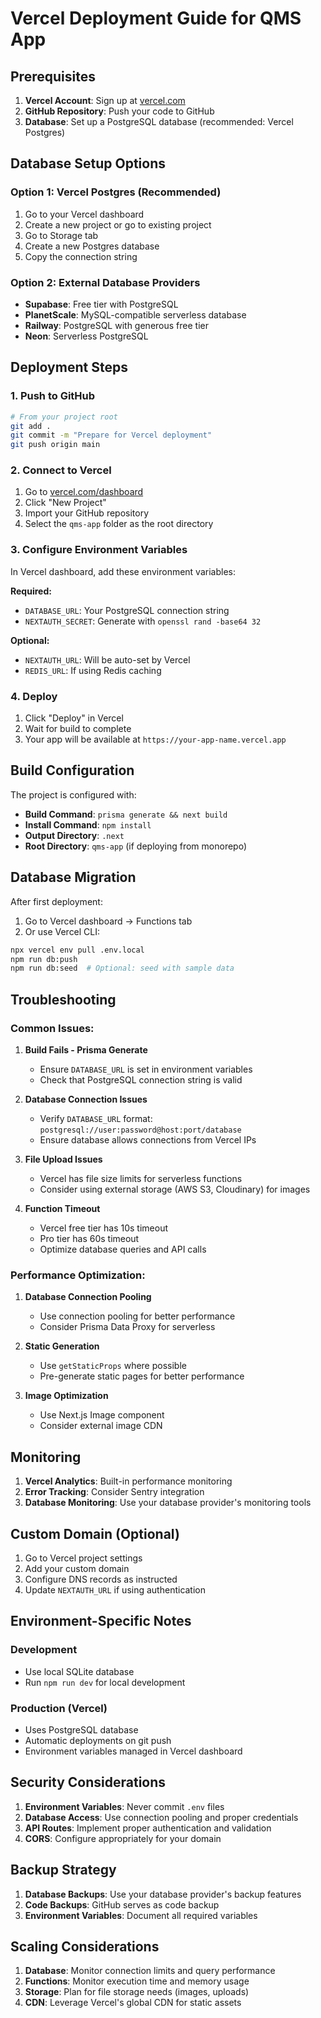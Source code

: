 # Vercel Deployment Guide for QMS App

## Prerequisites

1. **Vercel Account**: Sign up at [vercel.com](https://vercel.com)
2. **GitHub Repository**: Push your code to GitHub
3. **Database**: Set up a PostgreSQL database (recommended: Vercel Postgres)

## Database Setup Options

### Option 1: Vercel Postgres (Recommended)
1. Go to your Vercel dashboard
2. Create a new project or go to existing project
3. Go to Storage tab
4. Create a new Postgres database
5. Copy the connection string

### Option 2: External Database Providers
- **Supabase**: Free tier with PostgreSQL
- **PlanetScale**: MySQL-compatible serverless database
- **Railway**: PostgreSQL with generous free tier
- **Neon**: Serverless PostgreSQL

## Deployment Steps

### 1. Push to GitHub
```bash
# From your project root
git add .
git commit -m "Prepare for Vercel deployment"
git push origin main
```

### 2. Connect to Vercel
1. Go to [vercel.com/dashboard](https://vercel.com/dashboard)
2. Click "New Project"
3. Import your GitHub repository
4. Select the `qms-app` folder as the root directory

### 3. Configure Environment Variables
In Vercel dashboard, add these environment variables:

**Required:**
- `DATABASE_URL`: Your PostgreSQL connection string
- `NEXTAUTH_SECRET`: Generate with `openssl rand -base64 32`

**Optional:**
- `NEXTAUTH_URL`: Will be auto-set by Vercel
- `REDIS_URL`: If using Redis caching

### 4. Deploy
1. Click "Deploy" in Vercel
2. Wait for build to complete
3. Your app will be available at `https://your-app-name.vercel.app`

## Build Configuration

The project is configured with:
- **Build Command**: `prisma generate && next build`
- **Install Command**: `npm install`
- **Output Directory**: `.next`
- **Root Directory**: `qms-app` (if deploying from monorepo)

## Database Migration

After first deployment:
1. Go to Vercel dashboard → Functions tab
2. Or use Vercel CLI:
```bash
npx vercel env pull .env.local
npm run db:push
npm run db:seed  # Optional: seed with sample data
```

## Troubleshooting

### Common Issues:

1. **Build Fails - Prisma Generate**
   - Ensure `DATABASE_URL` is set in environment variables
   - Check that PostgreSQL connection string is valid

2. **Database Connection Issues**
   - Verify `DATABASE_URL` format: `postgresql://user:password@host:port/database`
   - Ensure database allows connections from Vercel IPs

3. **File Upload Issues**
   - Vercel has file size limits for serverless functions
   - Consider using external storage (AWS S3, Cloudinary) for images

4. **Function Timeout**
   - Vercel free tier has 10s timeout
   - Pro tier has 60s timeout
   - Optimize database queries and API calls

### Performance Optimization:

1. **Database Connection Pooling**
   - Use connection pooling for better performance
   - Consider Prisma Data Proxy for serverless

2. **Static Generation**
   - Use `getStaticProps` where possible
   - Pre-generate static pages for better performance

3. **Image Optimization**
   - Use Next.js Image component
   - Consider external image CDN

## Monitoring

1. **Vercel Analytics**: Built-in performance monitoring
2. **Error Tracking**: Consider Sentry integration
3. **Database Monitoring**: Use your database provider's monitoring tools

## Custom Domain (Optional)

1. Go to Vercel project settings
2. Add your custom domain
3. Configure DNS records as instructed
4. Update `NEXTAUTH_URL` if using authentication

## Environment-Specific Notes

### Development
- Use local SQLite database
- Run `npm run dev` for local development

### Production (Vercel)
- Uses PostgreSQL database
- Automatic deployments on git push
- Environment variables managed in Vercel dashboard

## Security Considerations

1. **Environment Variables**: Never commit `.env` files
2. **Database Access**: Use connection pooling and proper credentials
3. **API Routes**: Implement proper authentication and validation
4. **CORS**: Configure appropriately for your domain

## Backup Strategy

1. **Database Backups**: Use your database provider's backup features
2. **Code Backups**: GitHub serves as code backup
3. **Environment Variables**: Document all required variables

## Scaling Considerations

1. **Database**: Monitor connection limits and query performance
2. **Functions**: Monitor execution time and memory usage
3. **Storage**: Plan for file storage needs (images, uploads)
4. **CDN**: Leverage Vercel's global CDN for static assets